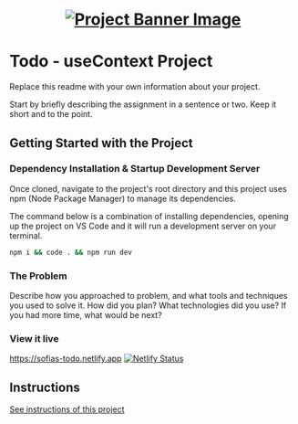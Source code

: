 <h1 align="center">
  <a href="">
    <img src="./src/assets/banner.svg" alt="Project Banner Image">
  </a>
</h1>

# Todo - useContext Project

Replace this readme with your own information about your project.

Start by briefly describing the assignment in a sentence or two. Keep it short and to the point.

## Getting Started with the Project

### Dependency Installation & Startup Development Server

Once cloned, navigate to the project's root directory and this project uses npm (Node Package Manager) to manage its dependencies.

The command below is a combination of installing dependencies, opening up the project on VS Code and it will run a development server on your terminal.

```bash
npm i && code . && npm run dev
```

### The Problem

Describe how you approached to problem, and what tools and techniques you used to solve it. How did you plan? What technologies did you use? If you had more time, what would be next?

### View it live

https://sofias-todo.netlify.app
[![Netlify Status](https://api.netlify.com/api/v1/badges/a6d922f6-3527-42a5-8c2e-842f55479e46/deploy-status)](https://app.netlify.com/sites/sofias-todo/deploys)

## Instructions

<a href="instructions.md">
   See instructions of this project
  </a>
